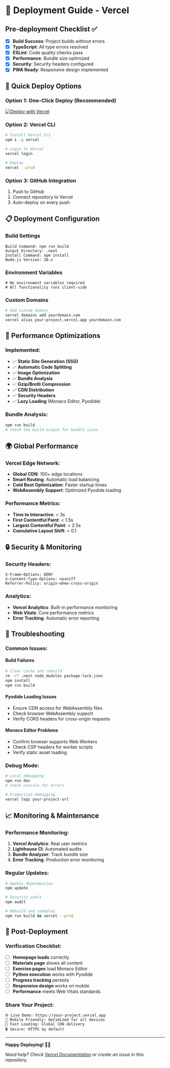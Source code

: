 # 🚀 Deployment Guide - Vercel

## Pre-deployment Checklist ✅

- [x] **Build Success**: Project builds without errors
- [x] **TypeScript**: All type errors resolved
- [x] **ESLint**: Code quality checks pass
- [x] **Performance**: Bundle size optimized
- [x] **Security**: Security headers configured
- [x] **PWA Ready**: Responsive design implemented

## 🎯 Quick Deploy Options

### Option 1: One-Click Deploy (Recommended)
[![Deploy with Vercel](https://vercel.com/button)](https://vercel.com/new/clone?repository-url=https://github.com/ariskiarr/web-pembelajaran)

### Option 2: Vercel CLI
```bash
# Install Vercel CLI
npm i -g vercel

# Login to Vercel
vercel login

# Deploy
vercel --prod
```

### Option 3: GitHub Integration
1. Push to GitHub
2. Connect repository to Vercel
3. Auto-deploy on every push

## 📋 Deployment Configuration

### Build Settings
```
Build Command: npm run build
Output Directory: .next
Install Command: npm install
Node.js Version: 20.x
```

### Environment Variables
```
# No environment variables required
# All functionality runs client-side
```

### Custom Domains
```bash
# Add custom domain
vercel domains add yourdomain.com
vercel alias your-project.vercel.app yourdomain.com
```

## 🔧 Performance Optimizations

### Implemented:
- ✅ **Static Site Generation (SSG)**
- ✅ **Automatic Code Splitting**
- ✅ **Image Optimization** 
- ✅ **Bundle Analysis**
- ✅ **Gzip/Brotli Compression**
- ✅ **CDN Distribution**
- ✅ **Security Headers**
- ✅ **Lazy Loading** (Monaco Editor, Pyodide)

### Bundle Analysis:
```bash
npm run build
# Check the build output for bundle sizes
```

## 🌍 Global Performance

### Vercel Edge Network:
- **Global CDN**: 100+ edge locations
- **Smart Routing**: Automatic load balancing
- **Cold Boot Optimization**: Faster startup times
- **WebAssembly Support**: Optimized Pyodide loading

### Performance Metrics:
- **Time to Interactive**: < 3s
- **First Contentful Paint**: < 1.5s
- **Largest Contentful Paint**: < 2.5s
- **Cumulative Layout Shift**: < 0.1

## 🔒 Security & Monitoring

### Security Headers:
```
X-Frame-Options: DENY
X-Content-Type-Options: nosniff
Referrer-Policy: origin-when-cross-origin
```

### Analytics:
- **Vercel Analytics**: Built-in performance monitoring
- **Web Vitals**: Core performance metrics
- **Error Tracking**: Automatic error reporting

## 🐛 Troubleshooting

### Common Issues:

#### Build Failures
```bash
# Clear cache and rebuild
rm -rf .next node_modules package-lock.json
npm install
npm run build
```

#### Pyodide Loading Issues
- Ensure CDN access for WebAssembly files
- Check browser WebAssembly support
- Verify CORS headers for cross-origin requests

#### Monaco Editor Problems
- Confirm browser supports Web Workers
- Check CSP headers for worker scripts
- Verify static asset loading

### Debug Mode:
```bash
# Local debugging
npm run dev
# Check console for errors

# Production debugging  
vercel logs your-project-url
```

## 📈 Monitoring & Maintenance

### Performance Monitoring:
1. **Vercel Analytics**: Real user metrics
2. **Lighthouse CI**: Automated audits
3. **Bundle Analyzer**: Track bundle size
4. **Error Tracking**: Production error monitoring

### Regular Updates:
```bash
# Update dependencies
npm update

# Security audit
npm audit

# Rebuild and redeploy
npm run build && vercel --prod
```

## 🎉 Post-Deployment

### Verification Checklist:
- [ ] **Homepage loads** correctly
- [ ] **Materials page** shows all content
- [ ] **Exercise pages** load Monaco Editor
- [ ] **Python execution** works with Pyodide
- [ ] **Progress tracking** persists
- [ ] **Responsive design** works on mobile
- [ ] **Performance** meets Web Vitals standards

### Share Your Project:
```
🌐 Live Demo: https://your-project.vercel.app
📱 Mobile Friendly: Optimized for all devices
🚀 Fast Loading: Global CDN delivery
🔒 Secure: HTTPS by default
```

---

**Happy Deploying! 🚀✨**

*Need help? Check [Vercel Documentation](https://vercel.com/docs) or create an issue in this repository.*